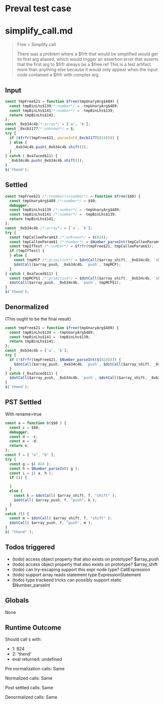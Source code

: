 # Preval test case

# simplify_call.md

> Free > Simplify call
>
> There was a problem where a $frfr that would be simplified
> would get its first arg aliased, which would trigger an assertion
> error that asserts that the first arg to $frfr always be a $free ref
> This is a test artifact more than anything else because it would
> only appear when the input code contained a $frfr with complex arg.

## Input

`````js filename=intro
const tmpFree$21 = function $free(tmpUnaryArg$489) {
  const tmpBinLhs$139/*:number*/ = -tmpUnaryArg$489;
  const tmpBinLhs$141/*:number*/ = -tmpBinLhs$139;
  return tmpBinLhs$141;
};
const _0xb34c4b/*:array*/ = ['a', 'b'];
const _0xcb1177/*:unknown*/ = $;
try {
  if ($frfr(tmpFree$21, parseInt(_0xcb1177(824)))) {
  } else {
    _0xb34c4b.push(_0xb34c4b.shift());
  }
} catch (_0xa7aced$11) {
  _0xb34c4b.push(_0xb34c4b.shift());
}
$('thend');
`````


## Settled


`````js filename=intro
const tmpFree$21 /*:(number)=>number*/ = function $free($$0) {
  const tmpUnaryArg$489 /*:number*/ = $$0;
  debugger;
  const tmpBinLhs$139 /*:number*/ = -tmpUnaryArg$489;
  const tmpBinLhs$141 /*:number*/ = -tmpBinLhs$139;
  return tmpBinLhs$141;
};
const _0xb34c4b /*:array*/ = [`a`, `b`];
try {
  const tmpCalleeParam$3 /*:unknown*/ = $(824);
  const tmpCalleeParam$1 /*:number*/ = $Number_parseInt(tmpCalleeParam$3);
  const tmpIfTest /*:number*/ = $frfr(tmpFree$21, tmpCalleeParam$1);
  if (tmpIfTest) {
  } else {
    const tmpMCP /*:primitive*/ = $dotCall($array_shift, _0xb34c4b, `shift`);
    $dotCall($array_push, _0xb34c4b, `push`, tmpMCP);
  }
} catch (_0xa7aced$11) {
  const tmpMCP$1 /*:primitive*/ = $dotCall($array_shift, _0xb34c4b, `shift`);
  $dotCall($array_push, _0xb34c4b, `push`, tmpMCP$1);
}
$(`thend`);
`````


## Denormalized
(This ought to be the final result)

`````js filename=intro
const tmpFree$21 = function $free(tmpUnaryArg$489) {
  const tmpBinLhs$139 = -tmpUnaryArg$489;
  const tmpBinLhs$141 = -tmpBinLhs$139;
  return tmpBinLhs$141;
};
const _0xb34c4b = [`a`, `b`];
try {
  if (!$frfr(tmpFree$21, $Number_parseInt($(824)))) {
    $dotCall($array_push, _0xb34c4b, `push`, $dotCall($array_shift, _0xb34c4b, `shift`));
  }
} catch (_0xa7aced$11) {
  $dotCall($array_push, _0xb34c4b, `push`, $dotCall($array_shift, _0xb34c4b, `shift`));
}
$(`thend`);
`````


## PST Settled
With rename=true

`````js filename=intro
const a = function b($$0 ) {
  const c = $$0;
  debugger;
  const d = -c;
  const e = -d;
  return e;
};
const f = [ "a", "b" ];
try {
  const g = $( 824 );
  const h = $Number_parseInt( g );
  const i = j( a, h );
  if (i) {

  }
  else {
    const k = $dotCall( $array_shift, f, "shift" );
    $dotCall( $array_push, f, "push", k );
  }
}
catch (l) {
  const m = $dotCall( $array_shift, f, "shift" );
  $dotCall( $array_push, f, "push", m );
}
$( "thend" );
`````


## Todos triggered


- (todo) access object property that also exists on prototype? $array_push
- (todo) access object property that also exists on prototype? $array_shift
- (todo) can try-escaping support this expr node type? CallExpression
- (todo) support array reads statement type ExpressionStatement
- (todo) type trackeed tricks can possibly support static $Number_parseInt


## Globals


None


## Runtime Outcome


Should call `$` with:
 - 1: 824
 - 2: 'thend'
 - eval returned: undefined

Pre normalization calls: Same

Normalized calls: Same

Post settled calls: Same

Denormalized calls: Same
